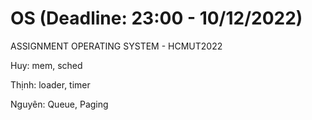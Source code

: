 # OS (Deadline: 23:00 - 10/12/2022)

ASSIGNMENT OPERATING SYSTEM - HCMUT2022



Huy: mem, sched

Thịnh: loader, timer

Nguyên: Queue, Paging
